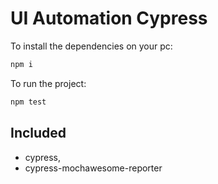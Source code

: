 # UI Automation Cypress

To install the dependencies on your pc:

```node.js
npm i
```
To run the project:

```node.js
npm test
```

## Included
* cypress,
* cypress-mochawesome-reporter
